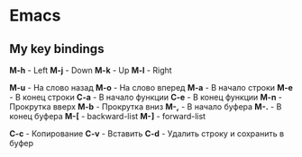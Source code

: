 # Emacs

## My key bindings

**M-h** - Left
**M-j** - Down
**M-k** - Up
**M-l** - Right

**M-u** - На слово назад
**M-o** - На слово вперед
**M-a** - В начало строки
**M-e** - В конец строки
**C-a** - В начало функции
**C-e** - В конец функции
**M-n** - Прокрутка вверх
**M-b** - Прокрутка вниз
**M-,** - В начало буфера
**M-.** - В конец буфера
**M-[** - backward-list
**M-]** - forward-list

**C-c** - Копирование
**C-v** - Вставить
**C-d** - Удалить строку и сохранить в буфер
